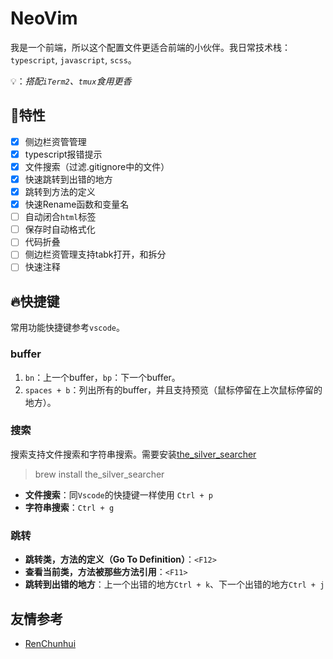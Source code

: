 # NeoVim

我是一个前端，所以这个配置文件更适合前端的小伙伴。我日常技术栈：`typescript`, `javascript`, `scss`。

💡：*搭配`iTerm2`、`tmux`食用更香*

## 🌈特性

- [x] 侧边栏资管管理
- [x] typescript报错提示
- [x] 文件搜索（过滤.gitignore中的文件）
- [x] 快速跳转到出错的地方
- [x] 跳转到方法的定义
- [x] 快速Rename函数和变量名
- [ ] 自动闭合`html`标签
- [ ] 保存时自动格式化
- [ ] 代码折叠
- [ ] 侧边栏资管理支持tabk打开，和拆分
- [ ] 快速注释

## 🔥快捷键

常用功能快捷键参考`vscode`。

### buffer

1. `bn`：上一个buffer，`bp`：下一个buffer。
2. `spaces + b`：列出所有的buffer，并且支持预览（鼠标停留在上次鼠标停留的地方）。

### 搜索

搜索支持文件搜索和字符串搜索。需要安装[the_silver_searcher](https://github.com/ggreer/the_silver_searcher)

> brew install the_silver_searcher

* **文件搜索**：同`Vscode`的快捷键一样使用 `Ctrl + p`
* **字符串搜索**：`Ctrl + g`

### 跳转

* **跳转类，方法的定义（Go To Definition）**：`<F12>`
* **查看当前类，方法被那些方法引用**：`<F11>`
* **跳转到出错的地方**：上一个出错的地方`Ctrl + k`、下一个出错的地方`Ctrl + j`

## 友情参考

* [RenChunhui](https://github.com/RenChunhui/nvim)
